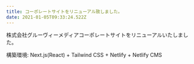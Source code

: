 ```yaml
---
title: コーポレートサイトをリニューアル致しました。
date: 2021-01-05T09:33:24.522Z
---
```

株式会社グルーヴィーメディアコーポレートサイトをリニューアルいたしました。

構築環境: Next.js(React) + Tailwind CSS + Netlify + Netlify CMS
